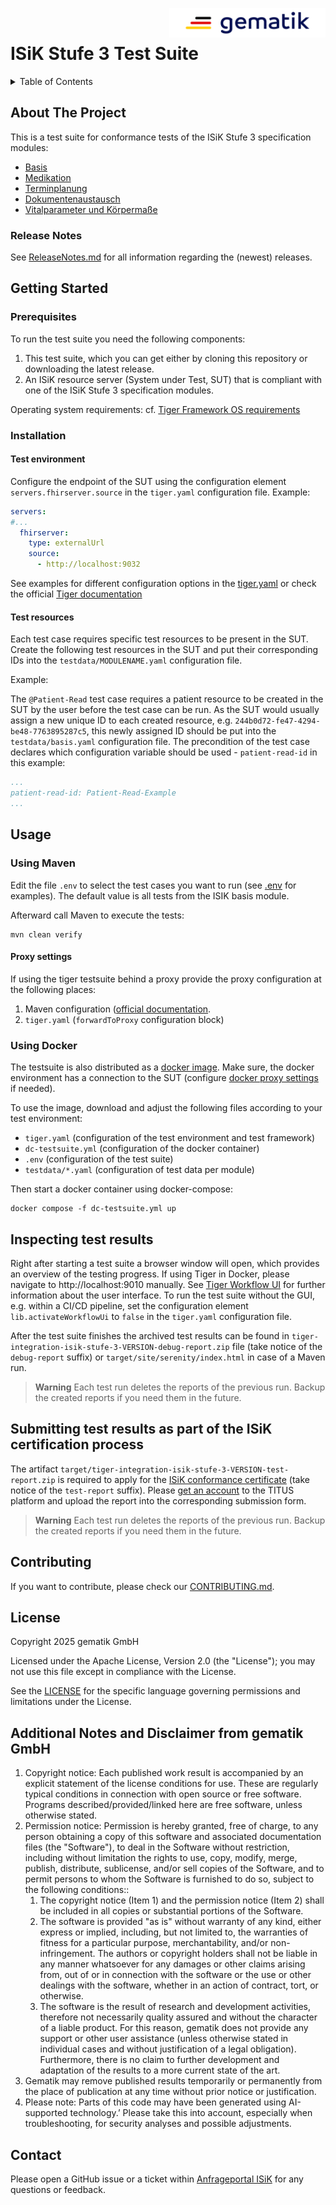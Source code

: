 <img align="right" width="250" height="47" src="imgs/gematik_logo.png"/> <br/> 

# ISiK Stufe 3 Test Suite

<details>
  <summary>Table of Contents</summary>
  <ol>
    <li>
      <a href="#about-the-project">About The Project</a>
       <ul>
        <li><a href="#release-notes">Release Notes</a></li>
      </ul>
	</li>
    <li>
      <a href="#getting-started">Getting Started</a>
      <ul>
        <li><a href="#prerequisites">Prerequisites</a></li>
        <li><a href="#installation">Installation</a></li>
      </ul>
    </li>
    <li><a href="#usage">Usage</a></li>
    <li><a href="#contributing">Contributing</a></li>
    <li><a href="#license">License</a></li>
    <li><a href="#contact">Contact</a></li>
  </ol>
</details>

## About The Project
This is a test suite for conformance tests of the ISiK Stufe 3 specification modules:

- [Basis](https://simplifier.net/guide/isik-basis-v3?version=current)
- [Medikation](https://simplifier.net/guide/isik-medikation-v3?version=current)
- [Terminplanung](https://simplifier.net/guide/isik-terminplanung-v3?version=current)
- [Dokumentenaustausch](https://simplifier.net/guide/isik-dokumentenaustausch-v3?version=current)
- [Vitalparameter und Körpermaße](https://simplifier.net/guide/isik-vitalparamater-v3?version=current)

### Release Notes
See [ReleaseNotes.md](./ReleaseNotes.md) for all information regarding the (newest) releases.

## Getting Started

### Prerequisites

To run the test suite you need the following components:

1. This test suite, which you can get either by cloning this repository or downloading the latest release.
2. An ISiK resource server (System under Test, SUT) that is compliant with one of the ISiK Stufe 3 specification modules.

Operating system requirements: cf. [Tiger Framework OS requirements](https://gematik.github.io/app-Tiger/Tiger-User-Manual.html#_requirements)

### Installation

#### Test environment
Configure the endpoint of the SUT using the configuration element `servers.fhirserver.source` in the `tiger.yaml` configuration file. Example:

```yaml
servers:
#...   
  fhirserver:
    type: externalUrl
    source:
      - http://localhost:9032
```

See examples for different configuration options in the [tiger.yaml](./tiger.yaml) or check the official [Tiger documentation](https://gematik.github.io/app-Tiger/Tiger-User-Manual.html) 

#### Test resources

Each test case requires specific test resources to be present in the SUT. Create the following test resources in the SUT and put their corresponding IDs into the `testdata/MODULENAME.yaml` configuration file. 

Example:

The `@Patient-Read` test case requires a patient resource to be created in the SUT by the user before the test case can be run. As the SUT would usually assign a new unique ID to each created resource, e.g. `244b0d72-fe47-4294-be48-7763895287c5`, this newly assigned ID should be put into the `testdata/basis.yaml` configuration file. The precondition of the test case declares which configuration variable should be used - `patient-read-id` in this example:  

```yaml
...
patient-read-id: Patient-Read-Example
...
```

## Usage

### Using Maven

Edit the file `.env` to select the test cases you want to run (see [.env](./env) for examples). The default value is all tests from the ISIK basis module. 

Afterward call Maven to execute the tests:

```shell
mvn clean verify
```

#### Proxy settings

If using the tiger testsuite behind a proxy provide the proxy configuration at the following places:
1. Maven configuration ([official documentation](https://maven.apache.org/guides/mini/guide-proxies.html).
2. `tiger.yaml` (`forwardToProxy` configuration block)

### Using Docker

The testsuite is also distributed as a [docker image](https://hub.docker.com/r/gematik1/isik3-testsuite). Make sure, the docker environment has a connection to the SUT (configure [docker proxy settings](https://docs.docker.com/engine/cli/proxy/) if needed). 

To use the image, download and adjust the following files according to your test environment:
* `tiger.yaml` (configuration of the test environment and test framework)
* `dc-testsuite.yml` (configuration of the docker container)
* `.env` (configuration of the test suite)
* `testdata/*.yaml` (configuration of test data per module)

Then start a docker container using docker-compose:

```shell
docker compose -f dc-testsuite.yml up
```

## Inspecting test results

Right after starting a test suite a browser window will open, which provides an overview of the testing progress. If using Tiger in Docker, please navigate to http://localhost:9010 manually. See [Tiger Workflow UI](https://gematik.github.io/app-Tiger/Tiger-User-Manual.html#_tiger_user_interfaces) for further information about the user interface. To run the test suite without the GUI, e.g. within a CI/CD pipeline, set the configuration element `lib.activateWorkflowUi` to `false` in the `tiger.yaml` configuration file.

After the test suite finishes the archived test results can be found in `tiger-integration-isik-stufe-3-VERSION-debug-report.zip` file (take notice of the `debug-report` suffix) or `target/site/serenity/index.html` in case of a Maven run.

> **Warning**
> Each test run deletes the reports of the previous run. Backup the created reports if you need them in the future.

## Submitting test results as part of the ISiK certification process
The artifact  `target/tiger-integration-isik-stufe-3-VERSION-test-report.zip` is required to apply for the [ISiK conformance certificate](https://fachportal.gematik.de/informationen-fuer/isik/bestaetigungsverfahren-isik) (take notice of the `test-report` suffix). Please [get an account](https://fachportal.gematik.de/gematik-onlineshop/titus?ai%5Baction%5D=detail&ai%5Bcontroller%5D=Catalog&ai%5Bd_name%5D=111&ai%5Bd_pos%5D=2) to the TITUS platform and upload the report into the corresponding submission form.

> **Warning**
> Each test run deletes the reports of the previous run. Backup the created reports if you need them in the future.

## Contributing
If you want to contribute, please check our [CONTRIBUTING.md](./CONTRIBUTING.md).

## License

Copyright 2025 gematik GmbH

Licensed under the Apache License, Version 2.0 (the "License"); you may not use this file except in compliance with the License.

See the [LICENSE](./LICENSE) for the specific language governing permissions and limitations under the License.

## Additional Notes and Disclaimer from gematik GmbH

1. Copyright notice: Each published work result is accompanied by an explicit statement of the license conditions for use. These are regularly typical conditions in connection with open source or free software. Programs described/provided/linked here are free software, unless otherwise stated.
2. Permission notice: Permission is hereby granted, free of charge, to any person obtaining a copy of this software and associated documentation files (the "Software"), to deal in the Software without restriction, including without limitation the rights to use, copy, modify, merge, publish, distribute, sublicense, and/or sell copies of the Software, and to permit persons to whom the Software is furnished to do so, subject to the following conditions::
    1. The copyright notice (Item 1) and the permission notice (Item 2) shall be included in all copies or substantial portions of the Software.
    2. The software is provided "as is" without warranty of any kind, either express or implied, including, but not limited to, the warranties of fitness for a particular purpose, merchantability, and/or non-infringement. The authors or copyright holders shall not be liable in any manner whatsoever for any damages or other claims arising from, out of or in connection with the software or the use or other dealings with the software, whether in an action of contract, tort, or otherwise.
    3. The software is the result of research and development activities, therefore not necessarily quality assured and without the character of a liable product. For this reason, gematik does not provide any support or other user assistance (unless otherwise stated in individual cases and without justification of a legal obligation). Furthermore, there is no claim to further development and adaptation of the results to a more current state of the art.
3. Gematik may remove published results temporarily or permanently from the place of publication at any time without prior notice or justification.
4. Please note: Parts of this code may have been generated using AI-supported technology.’ Please take this into account, especially when troubleshooting, for security analyses and possible adjustments.

## Contact

Please open a GitHub issue or a ticket within [Anfrageportal ISiK](https://service.gematik.de/servicedesk/customer/portal/16) for any questions or feedback.
